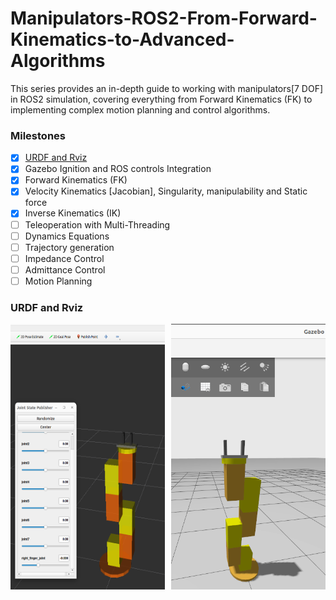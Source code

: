 # Manipulators-ROS2-From-Forward-Kinematics-to-Advanced-Algorithms
This series provides an in-depth guide to working with manipulators[7 DOF] in ROS2 simulation, covering everything from  Forward Kinematics (FK) to implementing complex motion planning and control algorithms. 

### Milestones

- [x] [URDF and Rviz](#urdf-and-rviz)  <!-- Added link to section -->
- [x] Gazebo Ignition and ROS controls Integration
- [x] Forward Kinematics (FK)
- [x] Velocity Kinematics [Jacobian], Singularity, manipulability and Static force
- [x] Inverse Kinematics (IK)
- [ ] Teleoperation with Multi-Threading
- [ ] Dynamics Equations
- [ ] Trajectory generation
- [ ] Impedance Control
- [ ] Admittance Control
- [ ] Motion Planning

<a name="urdf-and-rviz"></a>  <!-- Anchor for the section -->
### URDF and Rviz

<div style="display: flex; justify-content: space-between;">
  <img src="assets/image.png" alt="Description of first image" width="49%">
  <img src="assets/gazebo.png" alt="Description of second image" width="49%">
</div>

